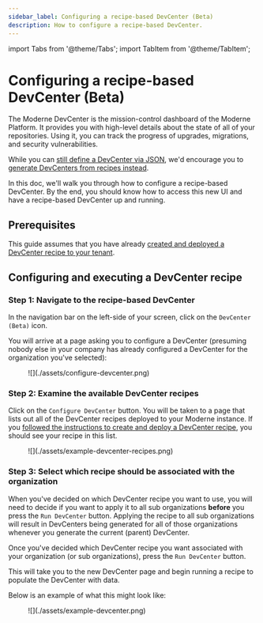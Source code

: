 ```yaml
---
sidebar_label: Configuring a recipe-based DevCenter (Beta)
description: How to configure a recipe-based DevCenter.
---
```


import Tabs from '@theme/Tabs';
import TabItem from '@theme/TabItem';

# Configuring a recipe-based DevCenter (Beta)

The Moderne DevCenter is the mission-control dashboard of the Moderne Platform. It provides you with high-level details about the state of all of your repositories. Using it, you can track the progress of upgrades, migrations, and security vulnerabilities.

While you can [still define a DevCenter via JSON](./dev-center.md), we'd encourage you to [generate DevCenters from recipes instead](./creating-a-devcenter-recipe-beta.md). 

In this doc, we'll walk you through how to configure a recipe-based DevCenter. By the end, you should know how to access this new UI and have a recipe-based DevCenter up and running.

## Prerequisites

This guide assumes that you have already [created and deployed a DevCenter recipe to your tenant](./creating-a-devcenter-recipe-beta.md).

## Configuring and executing a DevCenter recipe

### Step 1: Navigate to the recipe-based DevCenter

In the navigation bar on the left-side of your screen, click on the `DevCenter (Beta)` icon.

You will arrive at a page asking you to configure a DevCenter (presuming nobody else in your company has already configured a DevCenter for the organization you've selected):

<figure>
  ![](./assets/configure-devcenter.png)
  <figcaption></figcaption>
</figure>

### Step 2: Examine the available DevCenter recipes

Click on the `Configure DevCenter` button. You will be taken to a page that lists out all of the DevCenter recipes deployed to your Moderne instance. If you [followed the instructions to create and deploy a DevCenter recipe](./creating-a-devcenter-recipe-beta.md), you should see your recipe in this list.

<figure>
  ![](./assets/example-devcenter-recipes.png)
  <figcaption></figcaption>
</figure>

### Step 3: Select which recipe should be associated with the organization

When you've decided on which DevCenter recipe you want to use, you will need to decide if you want to apply it to all sub organizations **before** you press the `Run DevCenter` button. Applying the recipe to all sub organizations will result in DevCenters being generated for all of those organizations whenever you generate the current (parent) DevCenter.

Once you've decided which DevCenter recipe you want associated with your organization (or sub organizations), press the `Run DevCenter` button.

This will take you to the new DevCenter page and begin running a recipe to populate the DevCenter with data.

Below is an example of what this might look like:

<figure style={{maxWidth: '600px', margin: '0 auto'}}>
  ![](./assets/example-devcenter.png)
  <figcaption></figcaption>
</figure>

